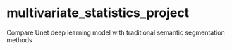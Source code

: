 # multivariate_statistics_project
Compare Unet deep learning model with traditional semantic segmentation methods
